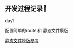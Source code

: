 ## 开发过程记录📝

day1

配置简单的route 和 静态文件模版

[静态文件模版参考](https://github.com/gothinkster/realworld-starter-kit/blob/master/FRONTEND_INSTRUCTIONS.md)

